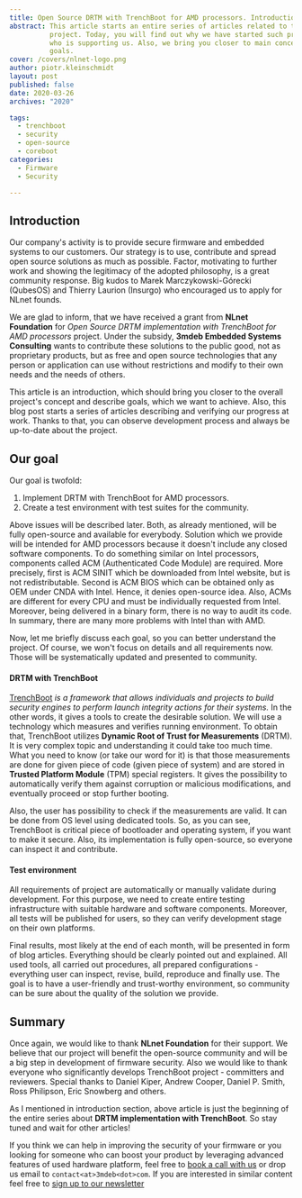```yaml
---
title: Open Source DRTM with TrenchBoot for AMD processors. Introduction.
abstract: This article starts an entire series of articles related to title
          project. Today, you will find out why we have started such project and
          who is supporting us. Also, we bring you closer to main concept and
          goals.
cover: /covers/nlnet-logo.png
author: piotr.kleinschmidt
layout: post
published: false
date: 2020-03-26
archives: "2020"

tags:
  - trenchboot
  - security
  - open-source
  - coreboot
categories:
  - Firmware
  - Security

---
```


## Introduction

Our company's activity is to provide secure firmware and embedded systems to our
customers. Our strategy is to use, contribute and spread open source solutions
as much as possible. Factor, motivating to further work and showing the
legitimacy of the adopted philosophy, is a great community response. Big kudos
to Marek Marczykowski-Górecki (QubesOS) and Thierry Laurion (Insurgo) who
encouraged us to apply for NLnet founds.

We are glad to inform, that we have received a grant from  **NLnet Foundation**
for *Open Source DRTM implementation with TrenchBoot for AMD processors*
project. Under the subsidy, **3mdeb Embedded Systems Consulting** wants to
contribute these solutions to the public good, not as proprietary products, but
as free and open source technologies that any person or application can use
without restrictions and modify to their own needs and the needs of others.

This article is an introduction, which should bring you closer to the overall
project's concept and describe goals, which we want to achieve. Also, this blog
post starts a series of articles describing and verifying our progress at work.
Thanks to that, you can observe development process and always be up-to-date
about the project.

## Our goal

Our goal is twofold:
1. Implement DRTM with TrenchBoot for AMD processors.
2. Create a test environment with test suites for the community.

Above issues will be described later. Both, as already mentioned, will be fully
open-source and available for everybody. Solution which we provide will be
intended for AMD processors because it doesn't include any closed software
components. To do something similar on Intel processors, components called ACM
(Authenticated Code Module) are required. More precisely, first is ACM SINIT
which be downloaded from Intel website, but is not redistributable. Second is
ACM BIOS which can be obtained only as OEM under CNDA with Intel. Hence, it
denies open-source idea. Also, ACMs are different for every CPU and must be
individually requested from Intel. Moreover, being delivered in a binary form,
there is no way to audit its code. In summary, there are many more problems with
Intel than with AMD.

Now, let me briefly discuss each goal, so you can better understand the project.
Of course, we won't focus on details and all requirements now. Those will be
systematically updated and presented to community.

#### DRTM with TrenchBoot

[TrenchBoot](https://github.com/TrenchBoot) *is a framework that allows
individuals and projects to build security engines to perform launch integrity
actions for their systems.* In the other words, it gives a tools to create the
desirable solution. We will use a technology which measures and verifies running
environment. To obtain that, TrenchBoot utilizes **Dynamic Root of Trust for
Measurements** (DRTM). It is very complex topic and understanding it could take
too much time. What you need to know (or take our word for it) is that those
measurements are done for given piece of code (given piece of system) and are
stored in **Trusted Platform Module** (TPM) special registers. It gives the
possibility to automatically verify them against corruption or malicious
modifications, and eventually proceed or stop further booting.

Also, the user has possibility to check if the measurements are valid. It can be
done from OS level using dedicated tools. So, as you can see, TrenchBoot is
critical piece of bootloader and operating system, if you want to make it
secure. Also, its implementation is fully open-source, so everyone can inspect
it and contribute.

#### Test environment

All requirements of project are automatically or manually validate during
development. For this purpose, we need to create entire testing infrastructure
with suitable hardware and software components. Moreover, all tests will be
published for users, so they can verify development stage on their own
platforms.

Final results, most likely at the end of each month, will be presented in form
of blog articles. Everything should be clearly pointed out and explained. All
used tools, all carried out procedures, all prepared configurations - everything
user can inspect, revise, build, reproduce and finally use. The goal is to have
a user-friendly and trust-worthy environment, so community can be sure about the
quality of the solution we provide.

## Summary

Once again, we would like to thank **NLnet Foundation** for their support. We
believe that our project will benefit the open-source community and will be a
big step in development of firmware security. Also we would like to thank
everyone who significantly develops TrenchBoot project - committers and
reviewers. Special thanks to Daniel Kiper, Andrew Cooper, Daniel P. Smith, Ross
Philipson, Eric Snowberg and others.

As I mentioned in introduction section, above article is just the beginning of
the entire series about **DRTM implementation with TrenchBoot**. So stay tuned
and wait for other articles!

If you think we can help in improving the security of your firmware or you
looking for someone who can boost your product by leveraging advanced features
of used hardware platform, feel free to [book a call with us](https://calendly.com/3mdeb/consulting-remote-meeting)
or drop us email to `contact<at>3mdeb<dot>com`. If you are interested in similar
content feel free to [sign up to our newsletter](http://eepurl.com/gfoekD)
